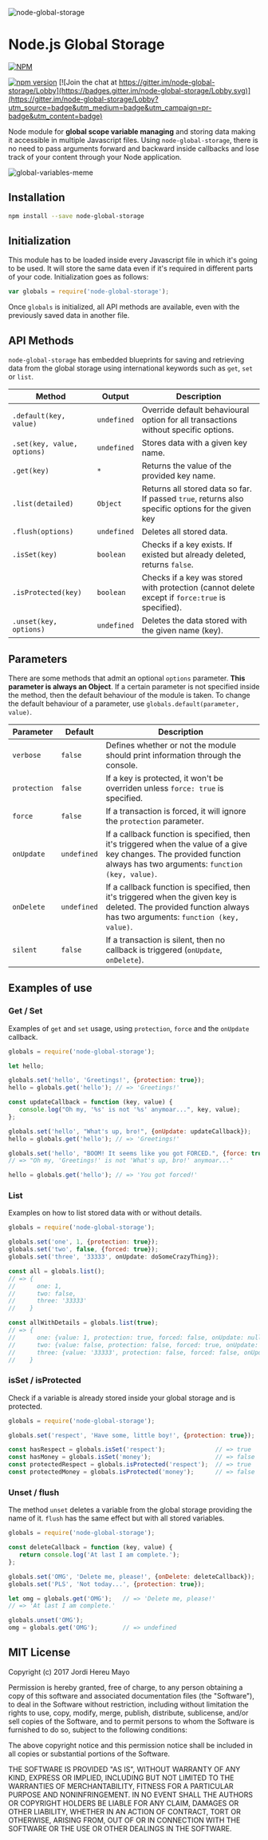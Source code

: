 ![node-global-storage](http://jordiher.eu/images/node-global-storage-image2.png)

# Node.js Global Storage

[![NPM](https://nodei.co/npm/node-global-storage.png)](https://nodei.co/npm/node-global-storage/)

[![npm version](https://badge.fury.io/js/node-global-storage.svg)](https://badge.fury.io/js/node-global-storage) [![Join the chat at https://gitter.im/node-global-storage/Lobby](https://badges.gitter.im/node-global-storage/Lobby.svg)](https://gitter.im/node-global-storage/Lobby?utm_source=badge&utm_medium=badge&utm_campaign=pr-badge&utm_content=badge)


Node module for **global scope variable managing** and storing data making it accessible in multiple Javascript files. Using `node-global-storage`, there is no need to pass arguments forward and backward inside callbacks and lose track of your content through your Node application.

![global-variables-meme](http://jordiher.eu/images/global_variables_meme1.jpg)

## Installation

```bash
npm install --save node-global-storage
```

## Initialization 

This module has to be loaded inside every Javascript file in which it's going to be used. It will store the same data even if it's required in different parts of your code. Initialization goes as follows:
```javascript
var globals = require('node-global-storage');
```
Once `globals` is initialized, all API methods are available, even with the previously saved data in another file.

## API Methods

`node-global-storage` has embedded blueprints for saving and retrieving data from the global storage using international keywords such as `get`, `set` or `list`.

| Method | Output | Description |
| ------------- | ------------- | ------------- |
| `.default(key, value)` | `undefined` | Override default behavioural option for all transactions without specific options. |
| `.set(key, value, options)` | `undefined` | Stores data with a given key name.  |
| `.get(key)` | `*`| Returns the value of the provided key name. |
| `.list(detailed)` | `Object` | Returns all stored data so far. If passed `true`, returns also specific options for the given key  |
| `.flush(options)` | `undefined` | Deletes all stored data. |
| `.isSet(key)` | `boolean` | Checks if a key exists. If existed but already deleted, returns `false`. |
| `.isProtected(key)` | `boolean` | Checks if a key was stored with protection (cannot delete except if `force:true` is specified). |
| `.unset(key, options)` | `undefined` | Deletes the data stored with the given name (key). |

## Parameters

There are some methods that admit an optional `options` parameter. **This parameter is always an Object**. If a certain parameter is not specified inside the method, then the default behaviour of the module is taken. To change the default behaviour of a parameter, use `globals.default(parameter, value)`.

| Parameter | Default | Description |
| ------------- | ------------- | ------------- |
| `verbose` | `false` | Defines whether or not the module should print information through the console. |
| `protection` | `false` | If a key is protected, it won't be overriden unless `force: true` is specified. |
| `force` | `false` | If a transaction is forced, it will ignore the `protection` parameter. |
| `onUpdate` | `undefined` | If a callback function is specified, then it's triggered when the value of a give key changes. The provided function always has two arguments: `function (key, value)`. |
| `onDelete` | `undefined` | If a callback function is specified, then it's triggered when the given key is deleted. The provided function always has two arguments: `function (key, value)`. |
| `silent` | `false` | If a transaction is silent, then no callback is triggered (`onUpdate`, `onDelete`). |

## Examples of use

### Get / Set
Examples of `get` and `set` usage, using `protection`, `force` and the `onUpdate` callback.
```javascript
globals = require('node-global-storage');

let hello;

globals.set('hello', 'Greetings!', {protection: true});
hello = globals.get('hello'); // => 'Greetings!'

const updateCallback = function (key, value) {
   console.log("Oh my, '%s' is not '%s' anymoar...", key, value);
};

globals.set('hello', "What's up, bro!", {onUpdate: updateCallback});
hello = globals.get('hello'); // => 'Greetings!'

globals.set('hello', "BOOM! It seems like you got FORCED.", {force: true});
// => "Oh my, 'Greetings!' is not 'What's up, bro!' anymoar..."

hello = globals.get('hello'); // => 'You got forced!'
```
### List
Examples on how to list stored data with or without details.
```javascript
globals = require('node-global-storage');

globals.set('one', 1, {protection: true});
globals.set('two', false, {forced: true});
globals.set('three', '33333', onUpdate: doSomeCrazyThing});

const all = globals.list(); 
// => {
//      one: 1,
//      two: false,
//      three: '33333'
//    }

const allWithDetails = globals.list(true);
// => {
//      one: {value: 1, protection: true, forced: false, onUpdate: null, onDelete: null},
//      two: {value: false, protection: false, forced: true, onUpdate: null, onDelete: null},
//      three: {value: '33333', protection: false, forced: false, onUpdate: doSomeCrazyThing, onDelete: null}
//    }
```
### isSet / isProtected
Check if a variable is already stored inside your global storage and is protected.
```javascript
globals = require('node-global-storage');

globals.set('respect', 'Have some, little boy!', {protection: true});

const hasRespect = globals.isSet('respect');              // => true
const hasMoney = globals.isSet('money');                  // => false
const protectedRespect = globals.isProtected('respect');  // => true
const protectedMoney = globals.isProtected('money');      // => false
```

### Unset / flush
The method `unset` deletes a variable from the global storage providing the name of it. `flush` has the same effect but with all stored variables. 
```javascript
globals = require('node-global-storage');

const deleteCallback = function (key, value) {
   return console.log('At last I am complete.');
};

globals.set('OMG', 'Delete me, please!', {onDelete: deleteCallback});
globals.set('PLS', 'Not today...', {protection: true});

let omg = globals.get('OMG');   // => 'Delete me, please!'
// => 'At last I am complete.'

globals.unset('OMG');
omg = globals.get('OMG');       // => undefined
```

## MIT License

Copyright (c) 2017 Jordi Hereu Mayo

Permission is hereby granted, free of charge, to any person obtaining a copy 
of this software and associated documentation files (the "Software"), to deal
in the Software without restriction, including without limitation the rights
to use, copy, modify, merge, publish, distribute, sublicense, and/or sell
copies of the Software, and to permit persons to whom the Software is
furnished to do so, subject to the following conditions:

The above copyright notice and this permission notice shall be included in all
copies or substantial portions of the Software.

THE SOFTWARE IS PROVIDED "AS IS", WITHOUT WARRANTY OF ANY KIND, EXPRESS OR
IMPLIED, INCLUDING BUT NOT LIMITED TO THE WARRANTIES OF MERCHANTABILITY,
FITNESS FOR A PARTICULAR PURPOSE AND NONINFRINGEMENT. IN NO EVENT SHALL THE
AUTHORS OR COPYRIGHT HOLDERS BE LIABLE FOR ANY CLAIM, DAMAGES OR OTHER
LIABILITY, WHETHER IN AN ACTION OF CONTRACT, TORT OR OTHERWISE, ARISING FROM,
OUT OF OR IN CONNECTION WITH THE SOFTWARE OR THE USE OR OTHER DEALINGS IN THE
SOFTWARE.

